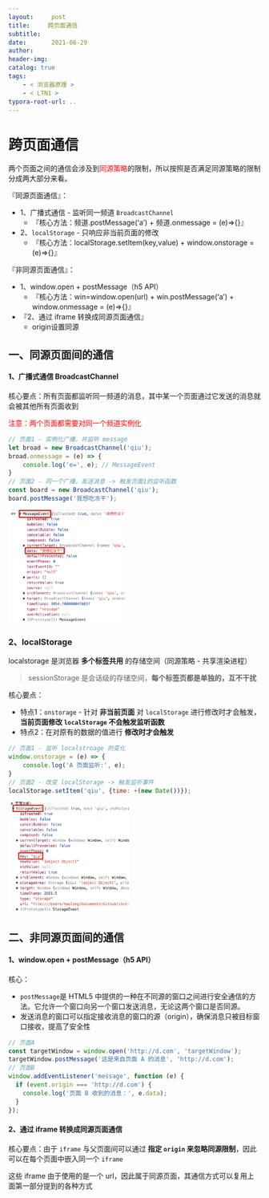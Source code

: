 ```yaml
---
layout:     post
title:     跨页面通信
subtitle:  
date:       2021-06-29
author:     
header-img: 
catalog: true
tags:
    - < 浏览器原理 >
    - < LTN1 >
typora-root-url: ..
---
```




# 跨页面通信

两个页面之间的通信会涉及到<span style="color: red">同源策略</span>的限制，所以按照是否满足同源策略的限制分成两大部分来看。

『同源页面通信』：

- 1、广播式通信 - 监听同一频道 `BroadcastChannel`
    - 『核心方法：频道.postMessage(‘a’) + 频道.onmessage = (e)=>{}』
- 2、`localStorage` - 只响应非当前页面的修改
    - 『核心方法：localStorage.setItem(key,value) + window.onstorage = (e)=>{}』

『非同源页面通信』：

- 1、window.open + postMessage（h5 API）
    - 『核心方法：win=window.open(url) + win.postMessage(‘a’) + window.onmessage = (e)=>{}』
- 『2、通过 iframe 转换成同源页面通信』
    - origin设置同源

## 一、同源页面间的通信

#### 1、广播式通信 BroadcastChannel

核心要点：所有页面都监听同一频道的消息，其中某一个页面通过它发送的消息就会被其他所有页面收到

<span style="color: red">注意：两个页面都需要对同一个频道实例化</span>

```js
// 页面1 - 实例化广播，并监听 message
let broad = new BroadcastChannel('qiu');
broad.onmessage = (e) => {
    console.log('e=', e); // MessageEvent
}
// 页面2 - 同一个广播，发送消息 -> 触发页面1的监听函数
const board = new BroadcastChannel('qiu');
board.postMessage('我想吃冻干');
```

<img src="/../img/assets_2023/image-20241101135445305.png" alt="image-20241101135445305" style="zoom:30%;" />

### 2、localStorage

localstorage 是浏览器 **多个标签共用** 的存储空间（同源策略 - 共享渲染进程）

> sessionStorage 是会话级的存储空间，**每个标签页都是单独的，互不干扰**

核心要点：

- 特点1：`onstorage`  - 针对 **非当前页面** 对 `localStorage` 进行修改时才会触发，**当前页面修改 `localStorage` 不会触发监听函数**
- 特点2：在对原有的数据的值进行 **修改时才会触发**

```js
// 页面1 - 监听 localstroage 的变化
window.onstorage = (e) => {
    console.log('A 页面监听:', e);
}
// 页面2 - 改变 localStorage -> 触发监听事件
localStorage.setItem('qiu', {time: +(new Date())});
```

<img src="/../img/assets_2023/image-20241101141756915.png" alt="image-20241101141756915" style="zoom:30%;" />

## 二、非同源页面间的通信

#### 1、window.open + postMessage（h5 API）

核心：

- `postMessage`是 HTML5 中提供的一种在不同源的窗口之间进行安全通信的方法。它允许一个窗口向另一个窗口发送消息，无论这两个窗口是否同源。
- 发送消息的窗口可以指定接收消息的窗口的源（origin），确保消息只被目标窗口接收，提高了安全性

```js
// 页面A
const targetWindow = window.open('http://d.com', 'targetWindow');
targetWindow.postMessage('这是来自页面 A 的消息', 'http://d.com');
// 页面B
window.addEventListener('message', function (e) {
  if (event.origin === 'http://d.com') {
    console.log('页面 B 收到的消息：', e.data);
  }
});
```



#### 2、通过 iframe 转换成同源页面通信

核心要点：由于 `iframe` 与父页面间可以通过 **指定 `origin` 来忽略同源限制**，因此可以在每个页面中嵌入同一个 `iframe` 

这些 iframe 由于使用的是一个 url，因此属于同源页面，其通信方式可以复用上面第一部分提到的各种方式





